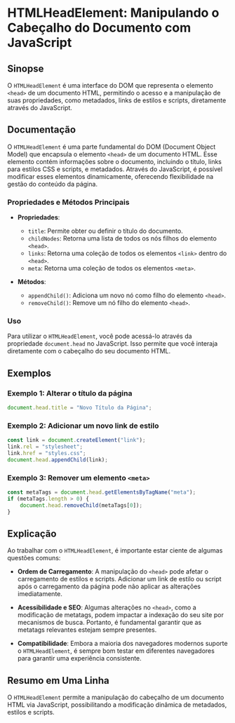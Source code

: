 <!--
Meta Description: # HTMLHeadElement: Manipulando o Cabeçalho do Documento com JavaScript ## Sinopse O `HTMLHeadElement` é uma interface do DOM que representa o elemento...
Meta Keywords: head, javascript, link, htmlheadelement, documento
-->

# HTMLHeadElement: Manipulando o Cabeçalho do Documento com JavaScript

## Sinopse
O `HTMLHeadElement` é uma interface do DOM que representa o elemento `<head>` de um documento HTML, permitindo o acesso e a manipulação de suas propriedades, como metadados, links de estilos e scripts, diretamente através do JavaScript.

## Documentação
O `HTMLHeadElement` é uma parte fundamental do DOM (Document Object Model) que encapsula o elemento `<head>` de um documento HTML. Esse elemento contém informações sobre o documento, incluindo o título, links para estilos CSS e scripts, e metadados. Através do JavaScript, é possível modificar esses elementos dinamicamente, oferecendo flexibilidade na gestão do conteúdo da página.

### Propriedades e Métodos Principais
- **Propriedades**: 
  - `title`: Permite obter ou definir o título do documento.
  - `childNodes`: Retorna uma lista de todos os nós filhos do elemento `<head>`.
  - `links`: Retorna uma coleção de todos os elementos `<link>` dentro do `<head>`.
  - `meta`: Retorna uma coleção de todos os elementos `<meta>`.

- **Métodos**:
  - `appendChild()`: Adiciona um novo nó como filho do elemento `<head>`.
  - `removeChild()`: Remove um nó filho do elemento `<head>`.

### Uso
Para utilizar o `HTMLHeadElement`, você pode acessá-lo através da propriedade `document.head` no JavaScript. Isso permite que você interaja diretamente com o cabeçalho do seu documento HTML.

## Exemplos
### Exemplo 1: Alterar o título da página
```javascript
document.head.title = "Novo Título da Página";
```

### Exemplo 2: Adicionar um novo link de estilo
```javascript
const link = document.createElement("link");
link.rel = "stylesheet";
link.href = "styles.css";
document.head.appendChild(link);
```

### Exemplo 3: Remover um elemento `<meta>`
```javascript
const metaTags = document.head.getElementsByTagName("meta");
if (metaTags.length > 0) {
    document.head.removeChild(metaTags[0]);
}
```

## Explicação
Ao trabalhar com o `HTMLHeadElement`, é importante estar ciente de algumas questões comuns:

- **Ordem de Carregamento**: A manipulação do `<head>` pode afetar o carregamento de estilos e scripts. Adicionar um link de estilo ou script após o carregamento da página pode não aplicar as alterações imediatamente.
  
- **Acessibilidade e SEO**: Algumas alterações no `<head>`, como a modificação de metatags, podem impactar a indexação do seu site por mecanismos de busca. Portanto, é fundamental garantir que as metatags relevantes estejam sempre presentes.

- **Compatibilidade**: Embora a maioria dos navegadores modernos suporte o `HTMLHeadElement`, é sempre bom testar em diferentes navegadores para garantir uma experiência consistente.

## Resumo em Uma Linha
O `HTMLHeadElement` permite a manipulação do cabeçalho de um documento HTML via JavaScript, possibilitando a modificação dinâmica de metadados, estilos e scripts.